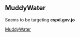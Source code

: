 ## MuddyWater
Seems to be targeting **cspd.gov.jo**

[MuddyWater](./aed6637aa6d59df253ab2dca749b83561fef03257b069876c8644167f4d7f1a9.md)

